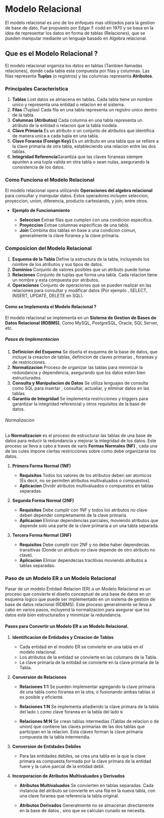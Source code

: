 # Modelo Relacional

El modelo relacional es uno de los enfoques mas utilizados para la gestion de base de dato, Fue propuesto por Edgar F codd en 1970  y se basa en la idea de representar los datos en forma de tablas (Relaciones), que se pueden manipular mediante un lenguaje basado en Algebra relacional.

## Que es el Modelo Relacional ?

El modelo relacional organiza los datos en tablas (Tambien llamadas relaciones), donde cada tabla esta compuesta por filas y columnas. Las filas representa **Tuplas** (o registros) y las columnas representa **Atributos**.


### Principales Caracteristica

1. **Tablas** Lost datos se almacena en tablas. Cada tabla tiene un nombre unico y representa una entidad o relacion en el sistema.
2. **Filas** (Tuplas) Cada fila en una tabla representa un registro unico dentro de la tabla.
3. **Columnas (Atributos)** Cada columna en una tabla representa un atributo de la entidad o relacion que la tabla modela.
4. **Clave Primaria** Es un atributo o un conjunto de atributos que identifica de manera unica a cada tupla en una tabla.
5. **Clave Foranea (Foreign Key)** Es un atributo en una tabla que se refiere a la clave primaria de otra tabla, estableciendo una relacion entre las dos tablas.
6. **Integridad Referencia**Garantiza que las claves foraneas siempre apunten a una tupla valida en otra tabla o sean nulas, asegurando la consistencia de los datos.

### Como Funciona el Modelo Relacional

El modelo relacional opera utilizando **Operaciones del algebra relacional** para consultar y manipular datos. Estos operadores incluyen seleccion, proyeccion, union, diferencia, producto cartesiando, y join, entre otros.

* **Ejemplo de Funcionamiento**

    * **Seleccion** Extrae filas que cumplen con una condicion especifica.
    * **Proyeccion** Extrae columnas especificas de una tabla.
    * **Join** Combina dos tablas en base a una condicion comun, generalmente la clave foranea y la clave primaria.
    
### Composicion del Modelo Relacional

1. **Esquema de la Tabla** Define la estructura de la tabla, incluyendo los nombre de los atributos y sus tipos de datos.
2. **Dominios** Conjunto de valores posibles que un atributo puede tomar.
3. **Relaciones** Conjunto de tuplas que forma una tabla. Cada relacion tiene un nombre y esta compuesta por atributos.
4. **Operaciones** Conjunto de operaciones que se pueden realizar en las relaciones para consultar y modificar datos (Por ejemplo , SELECT, INSERT, UPDATE, DELETE en SQL).

#### Como se Implementa el Modelo Relacional ?

El modelo relacional se implementa en un **Sistema de Gestion de Bases de Datos Relacional (RDBMS)**, Como MySQL, PostgreSQL, Oracle, SQL Server, etc.

##### Pasos de Implementacion

1. **Definicion del Esquema** Se diseña el esquema de la base de datos, que incluye la creacion de tablas, definicion de claves primarias , foraneas y de restricciones.
2. **Normalizacion** Proceso de organizar las tablas para minimizar la redundancia y dependencia, asegurando que los datos esten bien estructurados.
3. **Consulta y Manipulacion de Datos** Se utiliza lenguajes de consulta como SQL para insertar , consultar, actualiar, y eliminar datos en las tablas.
4. **Garantia de Integridad** Se implementa restricciones y triggers para garantizar la integridad referencial y otros requisitos de la base de datos.

###### Normalizacion

La **Normalizacion** es el proceso de estructurar las tablas de una base de datos para reducir la redundancia y mejorar la integridad de los datos. Este proceso se lleva a cabo a traves de varis **Formas Normales (NF)** , cada una de las cules impone ciertas restricciones sobre como debe organizarse los datos.

1. **Primera Forma Normal (1NF)**
    * **Requisitos** Todos los valores de los atributos deben ser atomicos (Es decir, no se permiten atributos multivaluados o compuestos).
    * **Aplicacion** Dividir atributos multivaluados o compuestos en tablas separadas.
    
2. **Segunda Forma Normal (2NF)**

    * **Requisitos** Debe cumplir con 1NF y todos los atributos no clave deben depender completamente de la clave primaria.
    * **Aplicacion** Eliminar dependencias parciales, moviendo atributos que depende solo una parte de la clave primaria a un una tabla separada.
    
3. **Tercera Forma Normal (3NF)**

    * **Requisitos** Debe cumplir con 2NF y no debe haber dependecias transitivas (Donde un atributo no clave depende de otro atributo no clave).
    * **Aplicacion** Elimiar dependecias tracitivas moviendo atributos a tablas separadas.
    
### Paso de un Modelo ER a un Modelo Relacional

Pasar de un modelo Entidad-Relacion (ER) a un Modelo Relacional es un proceso que convierte el diseño conceptual de una base de datos en un esquema logico que puede ser implementado en un sistema de gestion de base de datos relacional (RDBMS). Este proceso generalmente se lleva a cabo en varios pasos, incluyend la normalizacion para asegurar que los datos este bien estructurados y minimizar la redundancia.

#### Pasos para Convertir un Modelo ER a un Modelo Relacional.

1. **Identificacion de Entidades y Creacion de Tablas**

    * Cada entidad en el modelo ER se convierte en una tabla en el modelo relacional.
    * Los atributos de la entidad se convierte en las columans de la Tabla.
    * La clave primaria de la entidad se convierte en la clave primaria de la Tabla.
    
2. **Conversion de Relaciones**

    * **Relaciones 1:1** Se pueden implementar agregando la clave primaria de una tabla como foranea en la otra, o fusionando ambas tablas si es posible y eficiente.
    
    * **Relaciones 1:N** Se implementa añadiendo la clave primara de la tabla del lado `1` como clave foranea en la tabla del lado `N`
    
    * **Relaciones M:N** Se crean tablas intermedias  (Tablas de relacion o de union) que contiene las claves primarias de las dos tablas que participan en la relacion. Esta claves forman la clave primaria compuesta de la tabla intermendia.
    
3. **Conversion de Entidades Debiles**

    * Para las entidades debiles, se crea una tabla en la que la clave primara es compuesta,formada por la clave primara de la entidad fuere y la calve parcial de la entidad debil.
    
4. **Incorporacion de Atributos Multivaluados y Derivados**

    * **Atributos Multivaluados** Se convierten en tablas separadas. Cada instancia del atributo se convierte en una fila en la nueva tabla, con una clave foranea que referencia la tabla original.
   
     * **Atributos Derivados** Generalmente no se almacenan directamente en la base de datos , sino que se calculan cunado se necesita.
    

 